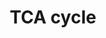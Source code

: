 ---
annotations:
- id: PW:0000026
  parent: classic metabolic pathway
  type: Pathway Ontology
  value: citric acid cycle pathway
authors:
- Kdahlquist
- MaintBot
- N.Fidelman
- Egonw
- Ddigles
- LWackers
- Susan
- Eweitz
description: ''
last-edited: 2023-02-13
organisms:
- Danio rerio
redirect_from:
- /index.php/Pathway:WP19
- /instance/WP19
- /instance/WP19_r125413
revision: r125413
schema-jsonld:
- '@context': https://schema.org/
  '@id': https://wikipathways.github.io/pathways/WP19.html
  '@type': Dataset
  creator:
    '@type': Organization
    name: WikiPathways
  description: ''
  keywords:
  - Acetyl-CoA
  - FH
  - Fumarate
  - IDH2
  - L-malate
  - MDH1aa
  - MDH1ab
  - MDH1b
  - MDH2
  - OGDH
  - Oxaloacetate
  - PC
  - PDHA1A
  - PDHA1B
  - PDHX
  - PDK1
  - PDK2
  - PDK3b
  - PDK4
  - PDP2
  - SDHA
  - SDHB
  - SDHC
  - SDHDa
  - SDHDb
  - SUCLG1
  - SUCLG2
  - aco2
  - alpha-ketoglutarate
  - citrate
  - cs
  - dlat
  - dldh
  - dlst
  - idh3a
  - idh3b
  - isocitrate
  - pdhb
  - pyruvate
  - succinate
  - succinyl-CoA
  - sucla2
  - zgc:112190
  - zgc:86647
  license: CC0
  name: TCA cycle
seo: CreativeWork
title: TCA cycle
wpid: WP19
---